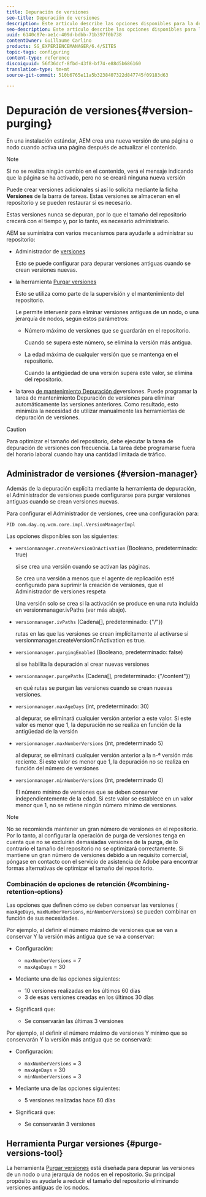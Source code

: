 ```yaml
---
title: Depuración de versiones
seo-title: Depuración de versiones
description: Este artículo describe las opciones disponibles para la depuración de versiones.
seo-description: Este artículo describe las opciones disponibles para la depuración de versiones.
uuid: 6140c87e-ae1c-409d-bdbb-71b397f0b738
contentOwner: Guillaume Carlino
products: SG_EXPERIENCEMANAGER/6.4/SITES
topic-tags: configuring
content-type: reference
discoiquuid: 56f36dcf-8fbd-43f8-bf74-e88d5b686160
translation-type: tm+mt
source-git-commit: 510b6765e11a5b3238407322d847745f09183d63

---
```



# Depuración de versiones{#version-purging}

En una instalación estándar, AEM crea una nueva versión de una página o nodo cuando activa una página después de actualizar el contenido.

>[!NOTE]
>
>Si no se realiza ningún cambio en el contenido, verá el mensaje indicando que la página se ha activado, pero no se creará ninguna nueva versión

Puede crear versiones adicionales si así lo solicita mediante la ficha **Versiones** de la barra de tareas. Estas versiones se almacenan en el repositorio y se pueden restaurar si es necesario.

Estas versiones nunca se depuran, por lo que el tamaño del repositorio crecerá con el tiempo y, por lo tanto, es necesario administrarlo.

AEM se suministra con varios mecanismos para ayudarle a administrar su repositorio:

* Administrador de [versiones](#version-manager)

   Esto se puede configurar para depurar versiones antiguas cuando se crean versiones nuevas.

* la herramienta [Purgar versiones](/help/sites-deploying/monitoring-and-maintaining.md#version-purging)

   Esto se utiliza como parte de la supervisión y el mantenimiento del repositorio.

   Le permite intervenir para eliminar versiones antiguas de un nodo, o una jerarquía de nodos, según estos parámetros:

   * Número máximo de versiones que se guardarán en el repositorio.

      Cuando se supera este número, se elimina la versión más antigua.

   * La edad máxima de cualquier versión que se mantenga en el repositorio.

      Cuando la antigüedad de una versión supera este valor, se elimina del repositorio.

* la tarea [de mantenimiento Depuración de](/help/sites-administering/operations-dashboard.md#automated-maintenance-tasks)versiones. Puede programar la tarea de mantenimiento Depuración de versiones para eliminar automáticamente las versiones anteriores. Como resultado, esto minimiza la necesidad de utilizar manualmente las herramientas de depuración de versiones.

>[!CAUTION]
>
>Para optimizar el tamaño del repositorio, debe ejecutar la tarea de depuración de versiones con frecuencia. La tarea debe programarse fuera del horario laboral cuando hay una cantidad limitada de tráfico.

## Administrador de versiones {#version-manager}

Además de la depuración explícita mediante la herramienta de depuración, el Administrador de versiones puede configurarse para purgar versiones antiguas cuando se crean versiones nuevas.

Para configurar el Administrador de versiones, cree una configuración para:

`PID com.day.cq.wcm.core.impl.VersionManagerImpl`

Las opciones disponibles son las siguientes:

* `versionmanager.createVersionOnActivation` (Booleano, predeterminado: true)

   si se crea una versión cuando se activan las páginas.

   Se crea una versión a menos que el agente de replicación esté configurado para suprimir la creación de versiones, que el Administrador de versiones respeta

   Una versión solo se crea si la activación se produce en una ruta incluida en versionmanager.ivPaths (ver más abajo).

* `versionmanager.ivPaths` (Cadena[], predeterminado: {&quot;/&quot;})

   rutas en las que las versiones se crean implícitamente al activarse si versionmanager.createVersionOnActivation es true.

* `versionmanager.purgingEnabled` (Booleano, predeterminado: false)

   si se habilita la depuración al crear nuevas versiones

* `versionmanager.purgePaths` (Cadena[], predeterminado: {&quot;/content&quot;})

   en qué rutas se purgan las versiones cuando se crean nuevas versiones.

* `versionmanager.maxAgeDays` (int, predeterminado: 30)

   al depurar, se eliminará cualquier versión anterior a este valor. Si este valor es menor que 1, la depuración no se realiza en función de la antigüedad de la versión

* `versionmanager.maxNumberVersions` (int, predeterminado 5)

   al depurar, se eliminará cualquier versión anterior a la n-ª versión más reciente. Si este valor es menor que 1, la depuración no se realiza en función del número de versiones

* `versionmanager.minNumberVersions` (int, predeterminado 0)

   El número mínimo de versiones que se deben conservar independientemente de la edad. Si este valor se establece en un valor menor que 1, no se retiene ningún número mínimo de versiones.

>[!NOTE]
>
>No se recomienda mantener un gran número de versiones en el repositorio. Por lo tanto, al configurar la operación de purga de versiones tenga en cuenta que no se excluirán demasiadas versiones de la purga, de lo contrario el tamaño del repositorio no se optimizará correctamente. Si mantiene un gran número de versiones debido a un requisito comercial, póngase en contacto con el servicio de asistencia de Adobe para encontrar formas alternativas de optimizar el tamaño del repositorio.

### Combinación de opciones de retención {#combining-retention-options}

Las opciones que definen cómo se deben conservar las versiones ( `maxAgeDays`, `maxNumberVersions`, `minNumberVersions`) se pueden combinar en función de sus necesidades.

Por ejemplo, al definir el número máximo de versiones que se van a conservar Y la versión más antigua que se va a conservar:

* Configuración:

   * `maxNumberVersions` = 7
   * `maxAgeDays` = 30

* Mediante una de las opciones siguientes:

   * 10 versiones realizadas en los últimos 60 días
   * 3 de esas versiones creadas en los últimos 30 días

* Significará que:

   * Se conservarán las últimas 3 versiones

Por ejemplo, al definir el número máximo de versiones Y mínimo que se conservarán Y la versión más antigua que se conservará:

* Configuración:

   * `maxNumberVersions` = 3
   * `maxAgeDays` = 30
   * `minNumberVersions` = 3

* Mediante una de las opciones siguientes:

   * 5 versiones realizadas hace 60 días

* Significará que:

   * Se conservarán 3 versiones

## Herramienta Purgar versiones {#purge-versions-tool}

La herramienta [Purgar versiones](/help/sites-deploying/monitoring-and-maintaining.md#purgeversionstool) está diseñada para depurar las versiones de un nodo o una jerarquía de nodos en el repositorio. Su principal propósito es ayudarle a reducir el tamaño del repositorio eliminando versiones antiguas de los nodos.
